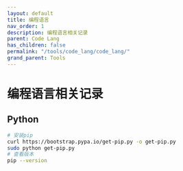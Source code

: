 ```yaml
---
layout: default
title: 编程语言
nav_order: 1
description: 编程语言相关记录
parent: Code Lang
has_children: false
permalink: "/tools/code_lang/code_lang/"
grand_parent: Tools
---
```


# 编程语言相关记录

## Python

```bash
# 安装pip
curl https://bootstrap.pypa.io/get-pip.py -o get-pip.py
sudo python get-pip.py
# 查看版本
pip --version

```
